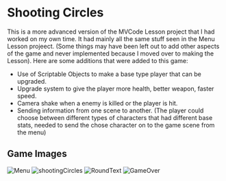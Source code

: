 # Shooting Circles

This is a more advanced version of the MVCode Lesson project that I had worked on my own time. It had mainly all the same stuff seen in the Menu Lesson projeect. (Some things may have been left out to add other aspects of the game and never implemented because I moved over to making the Lesson). Here are some additions that were added to this game:

- Use of Scriptable Objects to make a base type player that can be upgraded.
- Upgrade system to give the player more health, better weapon, faster speed.
- Camera shake when a enemy is killed or the player is hit.
- Sending information from one scene to another. (The player could choose between different types of characters that had different base stats, needed to send the chose character on to the game scene from the menu)


## Game Images
![Menu](https://github.com/marsh189/MVCode-Work/assets/11845697/7a7f51ff-d234-48d6-82d9-604c6b1f8aef)
![shootingCircles](https://github.com/marsh189/MVCode-Work/assets/11845697/1b3a72e3-810b-4939-8010-b91ce9ba4e67)
![RoundText](https://github.com/marsh189/MVCode-Work/assets/11845697/7ed99de3-ab74-4767-9538-15c100608bc3)
![GameOver](https://github.com/marsh189/MVCode-Work/assets/11845697/2311172a-35e3-428f-8bc6-ef2a3300e424)
